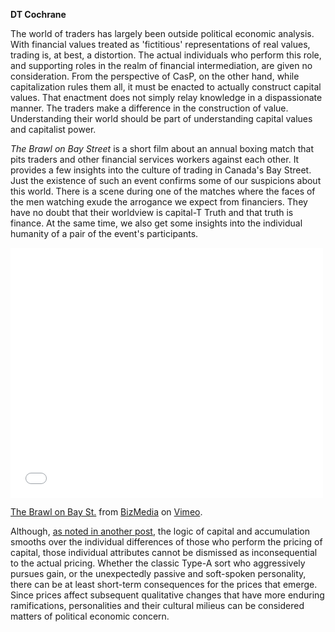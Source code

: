<b>DT Cochrane</b>

The world of traders has largely been outside political economic analysis. With financial values treated as 'fictitious' representations of real values, trading is, at best, a distortion. The actual individuals who perform this role, and supporting roles in the realm of financial intermediation, are given no consideration. From the perspective of CasP, on the other hand, while capitalization rules them all, it must be enacted to actually construct capital values. That enactment does not simply relay knowledge in a dispassionate manner. The traders make a difference in the construction of value. Understanding their world should be part of understanding capital values and capitalist power.

<em>The Brawl on Bay Street</em> is a short film about an annual boxing match that pits traders and other financial services workers against each other. It provides a few insights into the culture of trading in Canada's Bay Street. Just the existence of such an event confirms some of our suspicions about this world. There is a scene during one of the matches where the faces of the men watching exude the arrogance we expect from financiers. They have no doubt that their worldview is capital-T Truth and that truth is finance. At the same time, we also get some insights into the individual humanity of a pair of the event's participants.

<iframe src="//player.vimeo.com/video/100675315" width="500" height="400" frameborder="0" allowfullscreen="allowfullscreen"></iframe>

<a href="http://vimeo.com/100675315">The Brawl on Bay St.</a> from <a href="http://vimeo.com/bizmedia">BizMedia</a> on <a href="https://vimeo.com">Vimeo</a>.

Although, <a href="http://www.capitalaspower.com/2014/04/kevin-oleary-the-distillation-of-capital/">as noted in another post</a>, the logic of capital and accumulation smooths over the individual differences of those who perform the pricing of capital, those individual attributes cannot be dismissed as inconsequential to the actual pricing. Whether the classic Type-A sort who aggressively pursues gain, or the unexpectedly passive and soft-spoken personality, there can be at least short-term consequences for the prices that emerge. Since prices affect subsequent qualitative changes that have more enduring ramifications, personalities and their cultural milieus can be considered matters of political economic concern.
